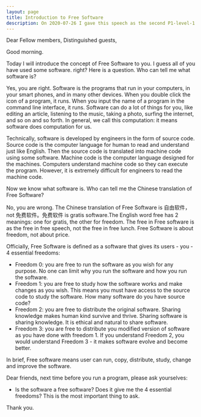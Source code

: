```yaml
---
layout: page
title: Introduction to Free Software
description: On 2020-07-26 I gave this speech as the second P1-level-1 speech in Yulife club of Toastmaster.
---
```



Dear Fellow members,
Distinguished guests,

Good morning.

Today I will introduce the concept of Free Software to you. I guess all of you have used some software. right?
Here is a question. Who can tell me what software is?

Yes, you are right. Software is the programs that run in your computers, in your smart phones, and in many other devices.
When you double click the icon of a program, it runs. When you input the name of a program in the command line interface,
it runs. Software can do a lot of things for you, like editing an article, listening to the music, taking a photo, surfing
the internet, and so on and so forth. In general, we call this computation: it means software does computation for us.

Technically, software is developed by engineers in the form of source code. Source code is the computer language for human
to read and understand just like English. Then the source code is translated into machine code using some software. Machine
code is the computer language designed for the machines. Computers understand machine code so they can execute the program.
However, it is extremely difficult for engineers to read the machine code.

Now we know what software is. Who can tell me the Chinese translation of Free Software?

No, you are wrong. The Chinese translation of Free Software is 自由软件，not 免费软件。免费软件 is gratis software.The English
word free has 2 meanings: one for gratis, the other for freedom. The free in Free software is as the free in free speech,
not the free in free lunch. Free Software is about freedom, not about price.

Officially, Free Software is defined as a software that gives its users - you - 4 essential freedoms:

- Freedom 0: you are free to run the software as you wish for any purpose. No one can limit why you run the software and how
you run the software.
- Freedom 1: you are free to study how the software works and make changes as you wish. This means you must have access to
the source code to study the software. How many software do you have source code?
- Freedom 2: you are free to distribute the original software. Sharing knowledge makes human kind survive and thrive. Sharing
software is sharing knowledge. It is ethical and natural to share software.
- Freedom 3: you are free to distribute you modified version of software as you have done with freedom 1. If you understand
Freedom 2, you would understand Freedom 3 - it makes software evolve and become better.

In brief, Free software means user can run, copy, distribute, study, change and improve the software.

Dear friends, next time before you run a program, please ask yourselves:
- Is the software a free software? Does it give me the 4 essential freedoms?
This is the most important thing to ask.

Thank you.